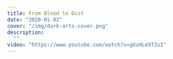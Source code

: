 ```yaml
---
title: From Blood to Dust
date: "2020-01-02"
cover: "/img/dark-arts-cover.png"
description:
  ""
video: "https://www.youtube.com/watch?v=gUsHLeSTZsI"
---
```

